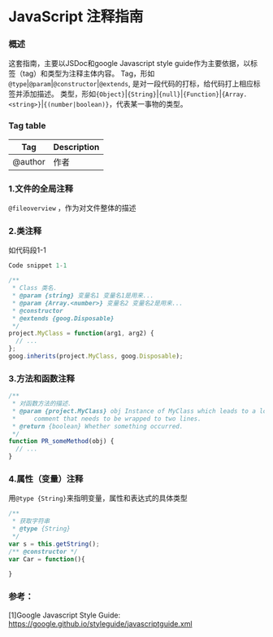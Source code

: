# JavaScript 注释指南
### 概述

这套指南，主要以JSDoc和google Javascript style guide作为主要依据，以标签（tag）和类型为注释主体内容。
Tag，形如`@type`|`@param`|`@constructor`|`@extends`, 是对一段代码的打标，给代码打上相应标签并添加描述。
类型，形如`{Object}`|`{String}`|`{null}`|`{Function}`|`{Array.<string>}`|`{(number|boolean)}`，代表某一事物的类型。

### Tag table

Tag | Description
----|------------
@author | 作者



### 1.文件的全局注释

`@fileoverview` ，作为对文件整体的描述

### 2.类注释

如代码段1-1
```Javascript
Code snippet 1-1

/**
 * Class 类名.
 * @param {string} 变量名1 变量名1是用来...
 * @param {Array.<number>} 变量名2 变量名2是用来...
 * @constructor
 * @extends {goog.Disposable}
 */
project.MyClass = function(arg1, arg2) {
  // ...
};
goog.inherits(project.MyClass, goog.Disposable);

```

### 3.方法和函数注释

```Javascript
/**
 * 对函数方法的描述.
 * @param {project.MyClass} obj Instance of MyClass which leads to a long
 *     comment that needs to be wrapped to two lines.
 * @return {boolean} Whether something occurred.
 */
function PR_someMethod(obj) {
  // ...
}
```

### 4.属性（变量）注释
用`@type {String}`来指明变量，属性和表达式的具体类型
```JavaScript
/**
 * 获取字符串
 * @type {String}
 */
var s = this.getString();
/** @constructor */
var Car = function(){
	
}
```

### 参考：

[1]Google Javascript Style Guide: https://google.github.io/styleguide/javascriptguide.xml